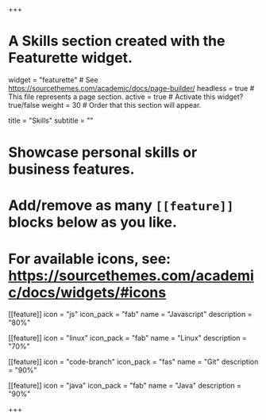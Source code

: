 +++
# A Skills section created with the Featurette widget.
widget = "featurette"  # See https://sourcethemes.com/academic/docs/page-builder/
headless = true  # This file represents a page section.
active = true  # Activate this widget? true/false
weight = 30  # Order that this section will appear.

title = "Skills"
subtitle = ""

# Showcase personal skills or business features.
# 
# Add/remove as many `[[feature]]` blocks below as you like.
# 
# For available icons, see: https://sourcethemes.com/academic/docs/widgets/#icons

[[feature]]
  icon = "js"
  icon_pack = "fab"
  name = "Javascript"
  description = "80%"
  
[[feature]]
  icon = "linux"
  icon_pack = "fab"
  name = "Linux"
  description = "70%"  
  
[[feature]]
  icon = "code-branch"
  icon_pack = "fas"
  name = "Git"
  description = "90%"
  
[[feature]]
  icon = "java"
  icon_pack = "fab"
  name = "Java"
  description = "90%"

+++
